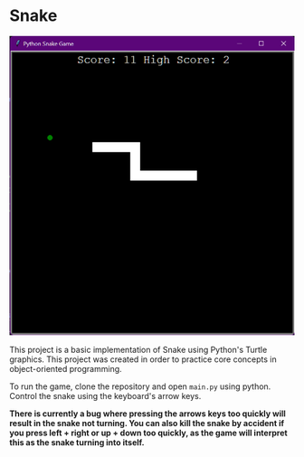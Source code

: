 # Snake

![Snake Game](snake_game.png)

This project is a basic implementation of Snake using Python's Turtle graphics. This project was created in order to practice core concepts in object-oriented programming.

To run the game, clone the repository and open `main.py` using python. Control the snake using the keyboard's arrow keys.

**There is currently a bug where pressing the arrows keys too quickly will result in the snake not turning. You can also kill the snake by accident if you press left + right or up + down too quickly, as the game will interpret this as the snake turning into itself.**
